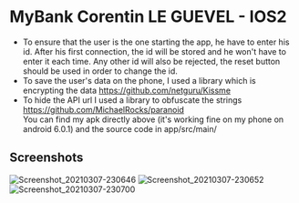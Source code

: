 # MyBank Corentin LE GUEVEL - IOS2
 
- To ensure that the user is the one starting the app, he have to enter his id. After his first connection, the id will be stored and he won't have to enter it each time. Any other id will also be rejected, the reset button should be used in order to change the id.
- To save the user's data on the phone, I used a library which is encrypting the data https://github.com/netguru/Kissme
- To hide the API url I used a library to obfuscate the strings https://github.com/MichaelRocks/paranoid  
 You can find my apk directly above (it's working fine on my phone on android 6.0.1) and the source code in app/src/main/


## Screenshots

![Screenshot_20210307-230646](https://user-images.githubusercontent.com/60450845/110256596-0295e080-7f9a-11eb-9e35-77388f2c53e4.jpg)
![Screenshot_20210307-230652](https://user-images.githubusercontent.com/60450845/110256595-01fd4a00-7f9a-11eb-86d9-9c7ce04c4c6a.jpg)
![Screenshot_20210307-230700](https://user-images.githubusercontent.com/60450845/110256594-00cc1d00-7f9a-11eb-9253-d898b4bf2527.jpg)
